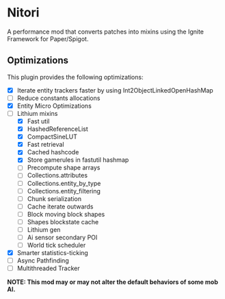 # Nitori
A performance mod that converts patches into mixins using the Ignite Framework for Paper/Spigot.

## Optimizations
This plugin provides the following optimizations:
- [x] Iterate entity trackers faster by using Int2ObjectLinkedOpenHashMap
- [ ] Reduce constants allocations
- [x] Entity Micro Optimizations
- [ ] Lithium mixins
  - [x] Fast util
  - [x] HashedReferenceList
  - [x] CompactSineLUT
  - [x] Fast retrieval
  - [x] Cached hashcode
  - [x] Store gamerules in fastutil hashmap
  - [ ] Precompute shape arrays
  - [ ] Collections.attributes
  - [ ] Collections.entity_by_type 
  - [ ] Collections.entity_filtering 
  - [ ] Chunk serialization
  - [ ] Cache iterate outwards
  - [ ] Block moving block shapes
  - [ ] Shapes blockstate cache
  - [ ] Lithium gen
  - [ ] Ai sensor secondary POI
  - [ ] World tick scheduler
- [x] Smarter statistics-ticking
- [ ] Async Pathfinding
- [ ] Multithreaded Tracker

**NOTE: This mod may or may not alter the default behaviors of some mob AI.**
